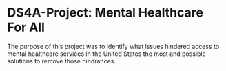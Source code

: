 # DS4A-Project: Mental Healthcare For All

The purpose of this project was to identify what issues hindered access to mental healthcare services
in the United States the most and possible solutions to remove those hindrances. 
